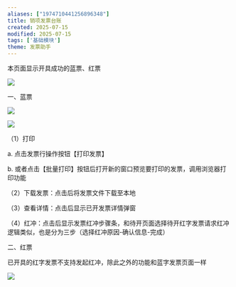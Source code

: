 ```yaml
---
aliases: ["1974710441256896348"]
title: 销项发票台账
created: 2025-07-15
modified: 2025-07-15
tags: ['基础模块']
theme: 发票助手
---
```


本页面显示开具成功的蓝票、红票

![](a3848b3c0e3cd64b3ec97a13401b6a17.jpg)

一、蓝票

![](1391a188f46260e0e53e32b1d9f39e40.jpg)

![](8c21c41aa49eae5f0af09973dec18051.jpg)

（1）打印

a. 点击发票行操作按钮【打印发票】

b. 或者点击【批量打印】按钮后打开新的窗口预览要打印的发票，调用浏览器打印功能

（2）下载发票：点击后将发票文件下载至本地

（3）查看详情：点击后显示已开发票详情弹窗

（4）红冲：点击后显示发票红冲步骤条，和待开页面选择待开红字发票请求红冲逻辑类似，也是分为三步（选择红冲原因-确认信息-完成）

二、红票

已开具的红字发票不支持发起红冲，除此之外的功能和蓝字发票页面一样

![](c7d5c33bb85cc73d6d24dc80b723ae3e.jpg)